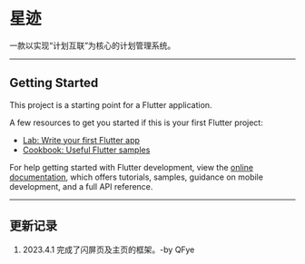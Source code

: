 # 星迹

一款以实现“计划互联”为核心的计划管理系统。

***

## Getting Started

This project is a starting point for a Flutter application.

A few resources to get you started if this is your first Flutter project:

- [Lab: Write your first Flutter app](https://docs.flutter.dev/get-started/codelab)
- [Cookbook: Useful Flutter samples](https://docs.flutter.dev/cookbook)

For help getting started with Flutter development, view the
[online documentation](https://docs.flutter.dev/), which offers tutorials,
samples, guidance on mobile development, and a full API reference.

***
## 更新记录
1. 2023.4.1 完成了闪屏页及主页的框架。-by QFye
